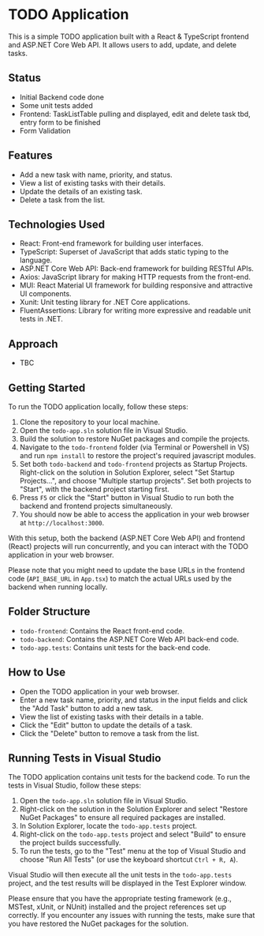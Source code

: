 # TODO Application

This is a simple TODO application built with a React & TypeScript frontend and ASP.NET Core Web API. 
It allows users to add, update, and delete tasks.

## Status

- Initial Backend code done
- Some unit tests added
- Frontend: TaskListTable pulling and displayed, edit and delete task tbd, entry form to be finished
- Form Validation

## Features

- Add a new task with name, priority, and status.
- View a list of existing tasks with their details.
- Update the details of an existing task.
- Delete a task from the list.

## Technologies Used

- React: Front-end framework for building user interfaces.
- TypeScript: Superset of JavaScript that adds static typing to the language.
- ASP.NET Core Web API: Back-end framework for building RESTful APIs.
- Axios: JavaScript library for making HTTP requests from the front-end.
- MUI: React Material UI framework for building responsive and attractive UI components.
- Xunit: Unit testing library for .NET Core applications.
- FluentAssertions: Library for writing more expressive and readable unit tests in .NET.

## Approach

- TBC

## Getting Started

To run the TODO application locally, follow these steps:

1. Clone the repository to your local machine.
2. Open the `todo-app.sln` solution file in Visual Studio.
3. Build the solution to restore NuGet packages and compile the projects.
4. Navigate to the `todo-frontend` folder (via Terminal or Powershell in VS) and run `npm install` to restore the project's required javascript modules.
5. Set both `todo-backend` and `todo-frontend` projects as Startup Projects. Right-click on the solution in Solution Explorer, select "Set Startup Projects...", and choose "Multiple startup projects". Set both projects to "Start", with the backend project starting first.
6. Press `F5` or click the "Start" button in Visual Studio to run both the backend and frontend projects simultaneously.
7. You should now be able to access the application in your web browser at `http://localhost:3000`.

With this setup, both the backend (ASP.NET Core Web API) and frontend (React) projects will run concurrently, and you can interact with the TODO application in your web browser.

Please note that you might need to update the base URLs in the frontend code (`API_BASE_URL` in `App.tsx`) to match the actual URLs used by the backend when running locally.

## Folder Structure

- `todo-frontend`: Contains the React front-end code.
- `todo-backend`: Contains the ASP.NET Core Web API back-end code.
- `todo-app.tests`: Contains unit tests for the back-end code.

## How to Use

- Open the TODO application in your web browser.
- Enter a new task name, priority, and status in the input fields and click the "Add Task" button to add a new task.
- View the list of existing tasks with their details in a table.
- Click the "Edit" button to update the details of a task.
- Click the "Delete" button to remove a task from the list.

## Running Tests in Visual Studio

The TODO application contains unit tests for the backend code. To run the tests in Visual Studio, follow these steps:

1. Open the `todo-app.sln` solution file in Visual Studio.
2. Right-click on the solution in the Solution Explorer and select "Restore NuGet Packages" to ensure all required packages are installed.
3. In Solution Explorer, locate the `todo-app.tests` project.
4. Right-click on the `todo-app.tests` project and select "Build" to ensure the project builds successfully.
5. To run the tests, go to the "Test" menu at the top of Visual Studio and choose "Run All Tests" (or use the keyboard shortcut `Ctrl + R, A`).

Visual Studio will then execute all the unit tests in the `todo-app.tests` project, and the test results will be displayed in the Test Explorer window.

Please ensure that you have the appropriate testing framework (e.g., MSTest, xUnit, or NUnit) installed and the project references set up correctly. If you encounter any issues with running the tests, make sure that you have restored the NuGet packages for the solution.
